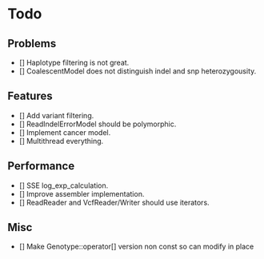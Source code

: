 # Todo

## Problems

- [] Haplotype filtering is not great.
- [] CoalescentModel does not distinguish indel and snp heterozygousity.

## Features

- [] Add variant filtering.
- [] ReadIndelErrorModel should be polymorphic.
- [] Implement cancer model.
- [] Multithread everything.

## Performance

- [] SSE log_exp_calculation.
- [] Improve assembler implementation.
- [] ReadReader and VcfReader/Writer should use iterators.

## Misc

- [] Make Genotype::operator[] version non const so can modify in place
